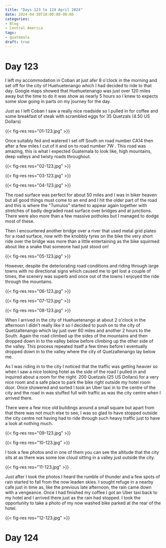 ```yaml
---
title: "Days 123 to 124 April 2024"
date: 2024-04-30T18:00:00-00:00
categories:
- Blog
- Central America
tags:
- guatemala
draft: true
---
```


# Day 123

I left my accommodation in Coban at just afer 8 o'clock in the morning and set off for the city of Huehuetenango which I had decided to ride to that day. Google maps showed that Huehuetenango was just over 120 miles away but the time to do it was show as nearly 5 hours so I knew to expects some slow going in parts on my journey for the day.

Just as I left Coban I saw a really nice roadside  so I pulled in for coffee and some breakfast of steak with scrambled eggs for 35 Quetzals (4.50 US Dollars)

{{< fig-res res="01-123.jpg" >}}

<!--more-->

Once suitably fed and watered I set off South on road number CA14 then after a few miles I cut of it and on to road number 7W . This road was amazing, this is what I expected Guatemala to look like, high mountains, deep valleys and twisty roads throughout. 

{{< fig-res res="02-123.jpg" >}}

{{< fig-res res="03-123.jpg" >}}

{{< fig-res res="04-123.jpg" >}}

The road surface was perfect for about 50 miles and I was in biker heaven but all good things must come to an end and I hit the older part of the road and this is where the "Tumulos" started to appear again together with stretches of badly degraded road surface over bridges and at junctions. There were also more than a few massive potholes but I managed to dodge most of these.

Then I encountered another bridge over a river that used metal grid plates for a road surface, now with the knobbly tyres on the bike the very short ride over the bridge was more than a little entertaining as the bike squirmed about like a snake that someone had just stood on!

{{< fig-res res="05-123.jpg" >}}

However, despite the deteriorating road conditions and riding through large towns with no directional signs which caused me to get lost a couple of times, the scenery was superb and once out of the towns I enjoyed the ride through the mountains.

{{< fig-res res="06-123.jpg" >}}

{{< fig-res res="07-123.jpg" >}}

{{< fig-res res="08-123.jpg" >}}

When I arrived in the city of Huehuetenango at about 2 o'clock in the afternoon I didn't really like it so I decided to push on to the city of Quetzaltenango which lay just over 60 miles and another 2 hours to the South. Again the road climbed up the sides of the mountains and then dropped down in to the valley below before climbing up the other side of the valley. This process repeated itself a few times before I eventually dropped down in to the valley where the city of Quetzaltenango lay below me. 

As I was riding in to the city I noticed that the traffic was getting heavier so when I saw a nice looking hotel as the side of the road I pulled in and inquired about a room for the night. 200 Quetzals (25 US Dollars) for a very nice room and a safe place to park the bike right outside my hotel room door. Once showered and sorted I took an Uber taxi in to the centre of the city and the road in was stuffed full with traffic as was the city centre when I arrived there.

There were a few nice old buildings around a small square but apart from that there was not much else to see, I was so glad to have stopped outside the city centre not having had to ride through such heavy traffic just to have a look at nothing much.

{{< fig-res res="09-123.jpg" >}}

{{< fig-res res="10-123.jpg" >}}

I took a few photos and in one of them you can see the altitude that the city sits at as there was some low cloud sitting in a valley just outside the city.

{{< fig-res res="11-123.jpg" >}}

Just after I took the photos I heard the rumble of thunder and a few spots of rain started to fall from the now leaden skies. I sought refuge in a nearby cafe just in time as, like the previous late afternoon, the rain came down with a vengeance. Once I had finished my coffee I got an Uber taxi back to my hotel and I arrived there just as the rain had stopped. I took the opportunity to take a photo of my now washed bike parked at the rear of the hotel.

{{< fig-res res="12-123.jpg" >}}

# Day 124

